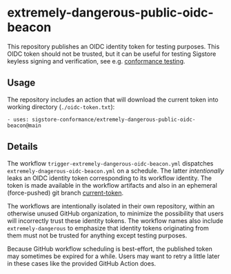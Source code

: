 # extremely-dangerous-public-oidc-beacon

This repository publishes an OIDC identity token for testing purposes.
This OIDC token should not be trusted, but it can be useful for testing
Sigstore keyless signing and verification, see e.g. [conformance testing].

## Usage

The repository includes an action that will download the current token into
working directory (`./oidc-token.txt`):

    - uses: sigstore-conformance/extremely-dangerous-public-oidc-beacon@main

## Details

The workflow `trigger-extremely-dangerous-oidc-beacon.yml` dispatches
`extremely-dnagerous-oidc-beacon.yml` on a schedule. The latter *intentionally*
leaks an OIDC identity token corresponding to its workflow identity. The token is
made available in the workflow artifacts and also in an ephemeral (force-pushed)
git branch
[current-token](https://github.com/sigstore-conformance/extremely-dangerous-public-oidc-beacon/tree/current-token).

The workflows are intentionally isolated in their own repository, within
an otherwise unused GitHub organization, to minimize the possibility
that users will incorrectly trust these identity tokens. The workflow
names also include `extremely-dangerous` to emphasize that identity tokens
originating from them must not be trusted for anything except testing purposes.

Because GitHub workflow scheduling is best-effort, the published token may sometimes
be expired for a while. Users may want to retry a little later in these cases like
the provided GitHub Action does.

[conformance testing]: https://github.com/sigstore/sigstore-conformance
